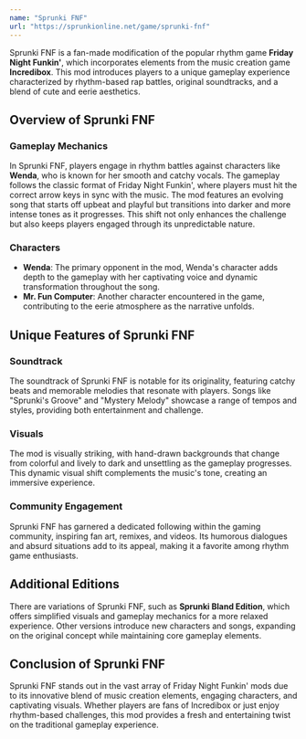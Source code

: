 ```yaml
---
name: "Sprunki FNF"
url: "https://sprunkionline.net/game/sprunki-fnf"
---
```


Sprunki FNF is a fan-made modification of the popular rhythm game **Friday Night Funkin'**, which incorporates elements from the music creation game **Incredibox**. This mod introduces players to a unique gameplay experience characterized by rhythm-based rap battles, original soundtracks, and a blend of cute and eerie aesthetics.

## Overview of Sprunki FNF

### Gameplay Mechanics
In Sprunki FNF, players engage in rhythm battles against characters like **Wenda**, who is known for her smooth and catchy vocals. The gameplay follows the classic format of Friday Night Funkin', where players must hit the correct arrow keys in sync with the music. The mod features an evolving song that starts off upbeat and playful but transitions into darker and more intense tones as it progresses. This shift not only enhances the challenge but also keeps players engaged through its unpredictable nature.

### Characters
- **Wenda**: The primary opponent in the mod, Wenda's character adds depth to the gameplay with her captivating voice and dynamic transformation throughout the song.
- **Mr. Fun Computer**: Another character encountered in the game, contributing to the eerie atmosphere as the narrative unfolds.

## Unique Features of Sprunki FNF

### Soundtrack
The soundtrack of Sprunki FNF is notable for its originality, featuring catchy beats and memorable melodies that resonate with players. Songs like "Sprunki's Groove" and "Mystery Melody" showcase a range of tempos and styles, providing both entertainment and challenge.

### Visuals
The mod is visually striking, with hand-drawn backgrounds that change from colorful and lively to dark and unsettling as the gameplay progresses. This dynamic visual shift complements the music's tone, creating an immersive experience.

### Community Engagement
Sprunki FNF has garnered a dedicated following within the gaming community, inspiring fan art, remixes, and videos. Its humorous dialogues and absurd situations add to its appeal, making it a favorite among rhythm game enthusiasts.

## Additional Editions
There are variations of Sprunki FNF, such as **Sprunki Bland Edition**, which offers simplified visuals and gameplay mechanics for a more relaxed experience. Other versions introduce new characters and songs, expanding on the original concept while maintaining core gameplay elements.

## Conclusion of Sprunki FNF
Sprunki FNF stands out in the vast array of Friday Night Funkin' mods due to its innovative blend of music creation elements, engaging characters, and captivating visuals. Whether players are fans of Incredibox or just enjoy rhythm-based challenges, this mod provides a fresh and entertaining twist on the traditional gameplay experience.